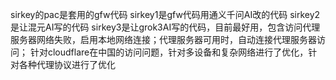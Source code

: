 sirkey的pac是套用的gfw代码
sirkey1是gfw代码用通义千问AI改的代码
sirkey2是让混元AI写的代码
sirkey3是让grok3AI写的代码，目前最好用，包含访问代理服务器网络失败，启用本地网络连接；代理服务器可用时，自动连接代理服务器访问；
  针对cloudflare在中国的访问问题，针对多设备和复杂网络进行了优化，针对各种代理协议进行了优化
